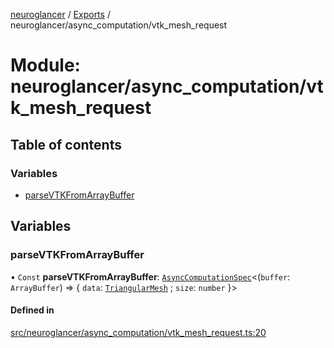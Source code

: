 [neuroglancer](../README.md) / [Exports](../modules.md) / neuroglancer/async\_computation/vtk\_mesh\_request

# Module: neuroglancer/async\_computation/vtk\_mesh\_request

## Table of contents

### Variables

- [parseVTKFromArrayBuffer](neuroglancer_async_computation_vtk_mesh_request.md#parsevtkfromarraybuffer)

## Variables

### parseVTKFromArrayBuffer

• `Const` **parseVTKFromArrayBuffer**: [`AsyncComputationSpec`](../interfaces/neuroglancer_async_computation.AsyncComputationSpec.md)<(`buffer`: `ArrayBuffer`) => { `data`: [`TriangularMesh`](../classes/neuroglancer_datasource_vtk_parse.TriangularMesh.md) ; `size`: `number`  }\>

#### Defined in

[src/neuroglancer/async_computation/vtk_mesh_request.ts:20](https://github.com/ActiveBrainAtlas2/neuroglancer/blob/91617476/src/neuroglancer/async_computation/vtk_mesh_request.ts#L20)
